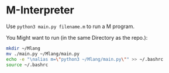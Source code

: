 # M-Interpreter

Use `python3 main.py filename.m` to run a M program.

You Might want to run (in the same Directory as the repo.):

```bash
mkdir ~/Mlang
mv ./main.py ~/Mlang/main.py
echo -e "\nalias m=\"python3 ~/Mlang/main.py\"" >> ~/.bashrc
source ~/.bashrc
```
